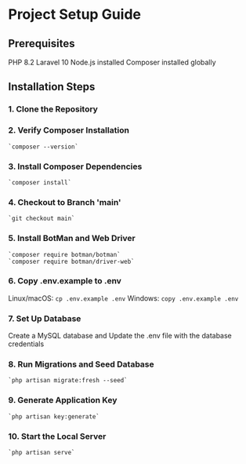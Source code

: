 # **Project Setup Guide**

## **Prerequisites**

PHP 8.2
Laravel 10
Node.js installed
Composer installed globally

## **Installation Steps**
### 1. Clone the Repository
### 2. Verify Composer Installation
    `composer --version`

### 3. Install Composer Dependencies
    `composer install`

### 4. Checkout to Branch 'main'
    `git checkout main`

### 5. Install BotMan and Web Driver
    `composer require botman/botman`
    `composer require botman/driver-web`

### 6. Copy .env.example to .env
Linux/macOS:
        `cp .env.example .env`
Windows:
        `copy .env.example .env`

### 7. Set Up Database
Create a MySQL database and Update the .env file with the database credentials
        
### 8. Run Migrations and Seed Database
    `php artisan migrate:fresh --seed`
   
### 9. Generate Application Key
    `php artisan key:generate`
    
### 10. Start the Local Server
    `php artisan serve`


